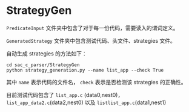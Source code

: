 # StrategyGen

`PredicateInput` 文件夹中包含了对于每一份代码，需要读入的谓词定义。

`GeneratedStrategy` 文件夹中包含测试代码、头文件、strategies 文件。

自动生成 strategies 的方法如下：
```
cd sac_c_parser/StrategyGen
python strategy_generation.py --name list_app --check True
``` 

其中 `name` 表示代码的文件名， `check` 表示是否检测该 strategies 的正确性。

目前测试代码包含了 `list_app.c` (data0,nest0)，`list_app_data2.c`(data2,nest0) 以及 `listlist_app.c`(data1,nest1)